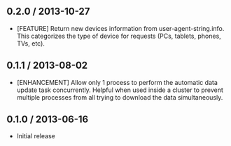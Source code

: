 ## 0.2.0 / 2013-10-27

* [FEATURE] Return new devices information from user-agent-string.info. This
  categorizes the type of device for requests (PCs, tablets, phones, TVs, etc).

## 0.1.1 / 2013-08-02

* [ENHANCEMENT] Allow only 1 process to perform the automatic data update task
  concurrently. Helpful when used inside a cluster to prevent multiple
  processes from all trying to download the data simultaneously.

## 0.1.0 / 2013-06-16

* Initial release
